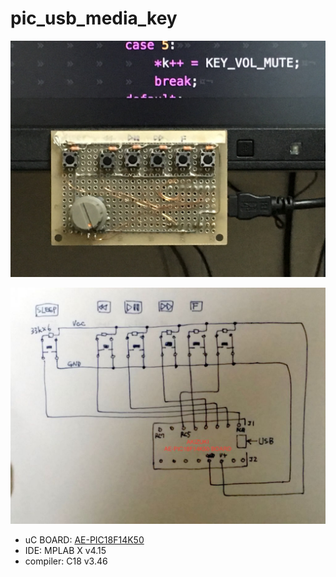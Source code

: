 # pic_usb_media_key

![photo](doc/photo.jpg)

![schematic](doc/schematic.jpg)

- uC BOARD: [AE-PIC18F14K50](http://akizukidenshi.com/download/ds/akizuki/AE-PIC18F14K50.pdf)
- IDE: MPLAB X v4.15
- compiler: C18 v3.46



